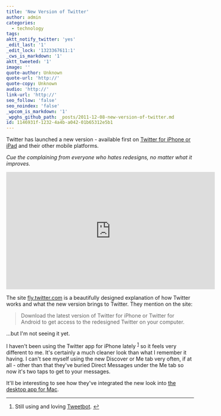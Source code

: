 ```yaml
---
title: 'New Version of Twitter'
author: admin
categories:
  - technology
tags: 
aktt_notify_twitter: 'yes'
_edit_last: '1'
_edit_lock: '1323367611:1'
_cws_is_markdown: '1'
aktt_tweeted: '1'
image: ''
quote-author: Unknown
quote-url: 'http://'
quote-copy: Unknown
audio: 'http://'
link-url: 'http://'
seo_follow: 'false'
seo_noindex: 'false'
_wpcom_is_markdown: '1'
_wpghs_github_path: _posts/2011-12-08-new-version-of-twitter.md
id: 1146931f-1232-4a4b-a042-01b65312e5b1
---
```

<p>Twitter has launched a new version - available first on <a href="http://click.linksynergy.com/fs-bin/stat?id=6PFrOqNV4B8&offerid=146261&type=3&subid=0&tmpid=1826&RD_PARM1=http%253A%252F%252Fitunes.apple.com%252Fca%252Fapp%252Ftwitter%252Fid333903271%253Fmt%253D8%2526uo%253D4%2526partnerId%253D30" target="itunes_store">Twitter for iPhone or iPad</a> and their other mobile platforms.</p>
<p><em>Cue the complaining from everyone who hates redesigns, no matter what it improves.</em></p>
<div align="center"><iframe width="560" height="315" src="http://www.youtube.com/embed/0qqDy5BmYKE?rel=0&amp;hd=1" frameborder="0" allowfullscreen></iframe></div>
<p>The site <a href="http://fly.twitter.com/">fly.twitter.com</a> is a beautifully designed explanation of how Twitter works and what the new version brings to Twitter. They mention on the site:</p>
<blockquote><p>Download the latest version of Twitter for iPhone or Twitter for Android to get access to the redesigned Twitter on your computer.</p></blockquote>
<p>...but I'm not seeing it yet.</p>
<p>I haven't been using the Twitter app for iPhone lately <sup id="fnref-19883:1"><a href="#fn-19883:1" rel="footnote">1</a></sup> so it feels very different to me. It's certainly a much cleaner look than what I remember it having. I can't see myself using the new Discover or Me tab very often, if at all - other than that they've buried Direct Messages under the Me tab so now it's two taps to get to your messages.</p>
<p>It'll be interesting to see how they've integrated the new look into <a href="http://click.linksynergy.com/fs-bin/stat?id=6PFrOqNV4B8&offerid=146261&type=3&subid=0&tmpid=1826&RD_PARM1=http%253A%252F%252Fitunes.apple.com%252Fca%252Fapp%252Ftwitter%252Fid409789998%253Fmt%253D12%2526uo%253D4%2526partnerId%253D30" target="itunes_store">the desktop app for Mac</a>.</p>
<div class="footnotes">
<hr />
<ol>
<li id="fn-19883:1">
Still using and loving <a href="http://click.linksynergy.com/fs-bin/stat?id=6PFrOqNV4B8&offerid=146261&type=3&subid=0&tmpid=1826&RD_PARM1=http%253A%252F%252Fitunes.apple.com%252Fca%252Fapp%252F%252Fid428851691%253Fmt%253D8%2526uo%253D4%2526partnerId%253D30" target="itunes_store">Tweetbot</a>.&#160;<a href="#fnref-19883:1" rev="footnote">&#8617;</a>
</li>
</ol>
</div>
